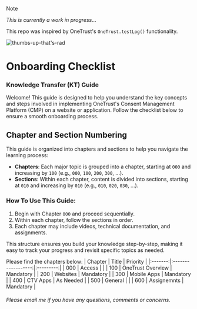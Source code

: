 > [!NOTE]
> _This is currently a work in progress..._

This repo was inspired by OneTrust's `OneTrust.testLog()` functionality.

![thumbs-up-that's-rad](https://github.com/user-attachments/assets/600f9943-5b9d-4ed2-b230-4dff34c6061d)

# Onboarding Checklist

### Knowledge Transfer (KT) Guide

Welcome! This guide is designed to help you understand the key concepts and steps involved in implementing OneTrust's Consent Management Platform (CMP) on a website or application. Follow the checklist below to ensure a smooth onboarding process.

## Chapter and Section Numbering

This guide is organized into chapters and sections to help you navigate the learning process:

-   **Chapters**: Each major topic is grouped into a chapter, starting at `000` and increasing by `100` (e.g., `000`, `100`, `200`, `300`, ...).
-   **Sections**: Within each chapter, content is divided into sections, starting at `010` and increasing by `010` (e.g., `010`, `020`, `030`, ...).

### How To Use This Guide:

1. Begin with Chapter `000` and proceed sequentially.
2. Within each chapter, follow the sections in order.
3. Each chapter may include videos, technical documentation, and assignments.

This structure ensures you build your knowledge step-by-step, making it easy to track your progress and revisit specific topics as needed.

Please find the chapters below:
| Chapter | Title | Priority |
|:-------:|:------------------:|:---------:|
| 000 | Access | |
| 100 | OneTrust Overview | Mandatory |
| 200 | Websites | Mandatory |
| 300 | Mobile Apps | Mandatory |
| 400 | CTV Apps | As Needed |
| 500 | General | |
| 600 | Assignemnts | Mandatory |

###### Please email me if you have any questions, comments or concerns.
